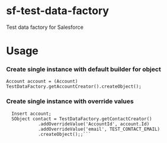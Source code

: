 # sf-test-data-factory
Test data factory for Salesforce

# Usage
### Create single instance with default builder for object
```Account account = (Account) TestDataFactory.getAccountCreator().createObject();```

### Create single instance with override values
```Account account = (Account) TestDataFactory.getAccountCreator().createObject();
  Insert account;
  SObject contact = TestDataFactory.getContactCreator()
            .addOverrideValue('AccountId', account.Id)
            .addOverrideValue('email', TEST_CONTACT_EMAIL)
            .createObject();;```


